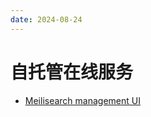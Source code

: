 ```yaml
---
date: 2024-08-24
---
```


# 自托管在线服务

- [Meilisearch management UI][meilisearch-ui]

[meilisearch-ui]: https://meilisearch-manage.vercel.app/
